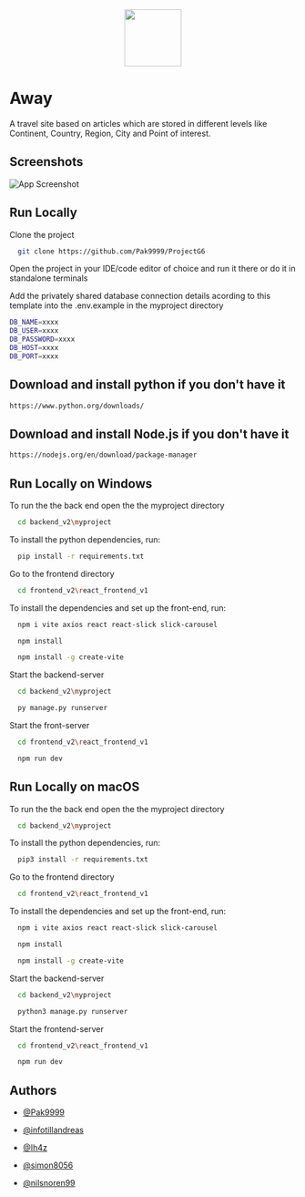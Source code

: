 
<div align="center">
  <img src="https://i.imgur.com/AasxKrO.png" width="100" height="100">
</div>

# Away 

A travel site based on articles which are stored in different levels like Continent, Country, Region, City and Point of interest.

## Screenshots

![App Screenshot](frontend_v2/react_frontend_v1/src/assets/images/firefox_TkKSez9KHu-ezgif.com-optimize(1).gif)


## Run Locally

Clone the project

```bash
  git clone https://github.com/Pak9999/ProjectG6
```

Open the project in your IDE/code editor of choice and run it there or do it in standalone terminals

Add the privately shared database connection details acording to this template into the .env.example in the myproject directory
```bash
DB_NAME=xxxx
DB_USER=xxxx
DB_PASSWORD=xxxx
DB_HOST=xxxx
DB_PORT=xxxx
```
## Download and install python if you don't have it
```bash
https://www.python.org/downloads/
```

## Download and install Node.js if you don't have it
```bash
https://nodejs.org/en/download/package-manager
```
## Run Locally on Windows
To run the the back end open the the myproject directory

```bash
  cd backend_v2\myproject
```

To install the python dependencies, run:

```bash
  pip install -r requirements.txt
```

Go to the frontend directory

```bash
  cd frontend_v2\react_frontend_v1
```

To install the dependencies and set up the front-end, run:

```bash
  npm i vite axios react react-slick slick-carousel  
```

```bash
  npm install
```

```bash
  npm install -g create-vite
```

Start the backend-server
```bash
  cd backend_v2\myproject
```

```bash
  py manage.py runserver
```

Start the front-server
```bash
  cd frontend_v2\react_frontend_v1
```

```bash
  npm run dev
```




## Run Locally on macOS
To run the the back end open the the myproject directory

```bash
  cd backend_v2\myproject
```

To install the python dependencies, run:

```bash
  pip3 install -r requirements.txt
```

Go to the frontend directory

```bash
  cd frontend_v2\react_frontend_v1
```

To install the dependencies and set up the front-end, run:

```bash
  npm i vite axios react react-slick slick-carousel  
```

```bash
  npm install
```

```bash
  npm install -g create-vite
```

Start the backend-server
```bash
  cd backend_v2\myproject
```

```bash
  python3 manage.py runserver
```


Start the frontend-server
```bash
  cd frontend_v2\react_frontend_v1
```

```bash
  npm run dev
```


## Authors

- [@Pak9999](https://www.github.com/pak9999)

- [@infotillandreas](https://www.github.com/infotillandreas)

- [@Ih4z](https://www.github.com/Ih4z)

- [@simon8056](https://www.github.com/simon8056)

- [@nilsnoren99](https://www.github.com/nilsnoren99)
